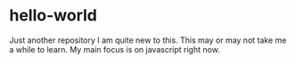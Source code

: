 # hello-world
Just another repository
I am quite new to this. This may or may not take me a while to learn.
My main focus is on javascript right now.
